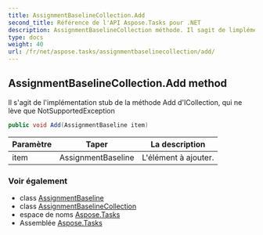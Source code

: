 ```yaml
---
title: AssignmentBaselineCollection.Add
second_title: Référence de l'API Aspose.Tasks pour .NET
description: AssignmentBaselineCollection méthode. Il sagit de limplémentation stub de la méthode Add dICollection qui ne lève que NotSupportedException
type: docs
weight: 40
url: /fr/net/aspose.tasks/assignmentbaselinecollection/add/
---
```

## AssignmentBaselineCollection.Add method

Il s'agit de l'implémentation stub de la méthode Add d'ICollection, qui ne lève que NotSupportedException

```csharp
public void Add(AssignmentBaseline item)
```

| Paramètre | Taper | La description |
| --- | --- | --- |
| item | AssignmentBaseline | L'élément à ajouter. |

### Voir également

* class [AssignmentBaseline](../../assignmentbaseline/)
* class [AssignmentBaselineCollection](../)
* espace de noms [Aspose.Tasks](../../assignmentbaselinecollection/)
* Assemblée [Aspose.Tasks](../../../)


